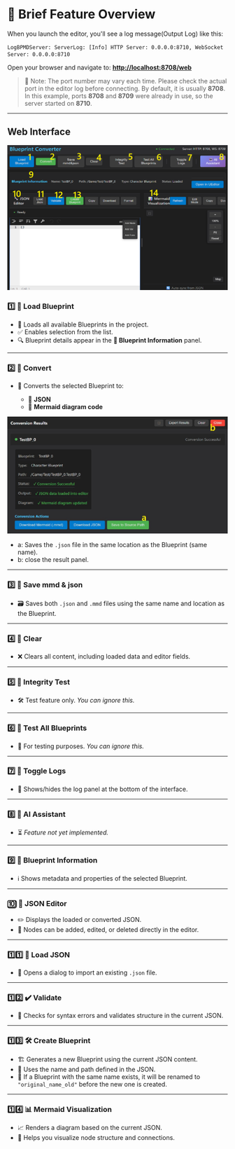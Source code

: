 


# 📘 Brief Feature Overview


When you launch the editor, you'll see a log message(Output Log) like this:

```
LogBPMDServer: ServerLog: [Info] HTTP Server: 0.0.0.0:8710, WebSocket Server: 0.0.0.0:8710
```

Open your browser and navigate to:
**[http://localhost:8708/web](http://localhost:8708/web)**

> 🔸 Note: The port number may vary each time.
> Please check the actual port in the editor log before connecting.
> By default, it is usually **8708**.
> In this example, ports **8708** and **8709** were already in use, so the server started on **8710**.


---
## Web Interface  
![](../images/web_main.jpg)

### 1️⃣ **🔄 Load Blueprint**

* 📂 Loads all available Blueprints in the project.
* ✅ Enables selection from the list.
* 🔍 Blueprint details appear in the **🧾 Blueprint Information** panel.

---

### 2️⃣ **🧬 Convert**

* 🔁 Converts the selected Blueprint to:

  * 📄 **JSON**
  * 🧠 **Mermaid diagram code**
 
![](../images/web_convert_result.jpg)
* a:  Saves the `.json` file in the same location as the Blueprint (same name).
* b:  close the result panel.

---

### 3️⃣ **💾 Save mmd & json**

* 🗃️ Saves both `.json` and `.mmd` files using the same name and location as the Blueprint.

---

### 4️⃣ **🧹 Clear**

* ❌ Clears all content, including loaded data and editor fields.

---

### 5️⃣ **🧪 Integrity Test**

* 🛠️ Test feature only.
  *You can ignore this.*

---

### 6️⃣ **🧪 Test All Blueprints**

* 🧷 For testing purposes.
  *You can ignore this.*

---

### 7️⃣ **📜 Toggle Logs**

* 🔽 Shows/hides the log panel at the bottom of the interface.

---

### 8️⃣ **🤖 AI Assistant**

* ⏳ *Feature not yet implemented.*

---

### 9️⃣ **🧾 Blueprint Information**

* ℹ️ Shows metadata and properties of the selected Blueprint.

---

### 🔟 **📝 JSON Editor**

* ✏️ Displays the loaded or converted JSON.
* 🧱 Nodes can be added, edited, or deleted directly in the editor.

---

### 1️⃣1️⃣ **📂 Load JSON**

* 📑 Opens a dialog to import an existing `.json` file.

---

### 1️⃣2️⃣ **✔️ Validate**

* 🧹 Checks for syntax errors and validates structure in the current JSON.

---

### 1️⃣3️⃣ **🛠️ Create Blueprint**

* 🏗️ Generates a new Blueprint using the current JSON content.
* 📌 Uses the name and path defined in the JSON.
* 🔄 If a Blueprint with the same name exists, it will be renamed to `"original_name_old"` before the new one is created.

---

### 1️⃣4️⃣ **📊 Mermaid Visualization**

* 📈 Renders a diagram based on the current JSON.
* 🧩 Helps you visualize node structure and connections.

